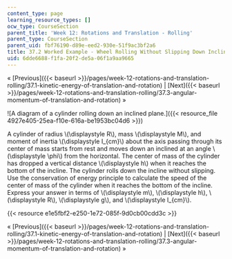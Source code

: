 ```yaml
---
content_type: page
learning_resource_types: []
ocw_type: CourseSection
parent_title: 'Week 12: Rotations and Translation - Rolling'
parent_type: CourseSection
parent_uid: fbf76190-d89e-eed2-930e-51f9ac3bf2a6
title: 37.2 Worked Example - Wheel Rolling Without Slipping Down Inclined Plane
uid: 6dde6688-f1fa-20f2-de5a-06f1a9aa9665
---
```


« [Previous]({{< baseurl >}}/pages/week-12-rotations-and-translation-rolling/37.1-kinetic-energy-of-translation-and-rotation) | [Next]({{< baseurl >}}/pages/week-12-rotations-and-translation-rolling/37.3-angular-momentum-of-translation-and-rotation) »

![A diagram of a cylinder rolling down an inclined plane.]({{< resource_file 4927e405-25ea-f10e-616a-be1953bc04d6 >}})

A cylinder of radius \\(\\displaystyle R\\), mass \\(\\displaystyle M\\), and moment of inertia \\(\\displaystyle I\_{cm}\\) about the axis passing through its center of mass starts from rest and moves down an inclined at an angle \\(\\displaystyle \\phi\\) from the horizontal. The center of mass of the cylinder has dropped a vertical distance \\(\\displaystyle h\\) when it reaches the bottom of the incline. The cylinder rolls down the incline without slipping. Use the conservation of energy principle to calculate the speed of the center of mass of the cylinder when it reaches the bottom of the incline. Express your answer in terms of \\(\\displaystyle m\\), \\(\\displaystyle h\\), \\(\\displaystyle R\\), \\(\\displaystyle g\\), and \\(\\displaystyle I\_{cm}\\).

{{< resource e1e5fbf2-e250-1e72-085f-9d0cb00cdd3c >}}

« [Previous]({{< baseurl >}}/pages/week-12-rotations-and-translation-rolling/37.1-kinetic-energy-of-translation-and-rotation) | [Next]({{< baseurl >}}/pages/week-12-rotations-and-translation-rolling/37.3-angular-momentum-of-translation-and-rotation) »